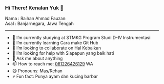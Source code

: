 ### Hi There! Kenalan Yuk 👋

<p>Nama  : Raihan Ahmad Fauzan<br>Asal  : Banjarnegara, Jawa Tengah</p>

<hr>

- 🔭 I’m currently studying at STMKG Program Studi D-IV Instrumentasi
- 🌱 I’m currently learning Cara make Git Hub
- 👯 I’m looking to collaborate on Hal Kebaikan
- 🤔 I’m looking for help with Siapapun yang baik hati
- 💬 Ask me about anything
- 📫 How to reach me:  <a href="http://wa.me/+6281226426129">081226426129</a> WA
- 😄 Pronouns: Mas/Rehan
- ⚡ Fun fact: Punya ayam dan kucing barbar
